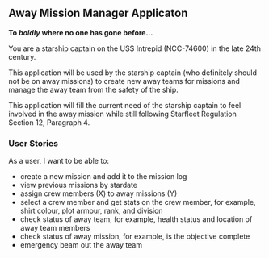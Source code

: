## Away Mission Manager Applicaton

**To *boldly* where no one has gone before...**

You are a starship captain on the USS Intrepid (NCC-74600) in the late 24th century.

This application will be used by the starship captain (who definitely should not be on away missions) to create new away teams for missions and manage the away team from the safety of the ship.

This application will fill the current need of the starship captain to feel involved in the away mission while still following Starfleet Regulation Section 12, Paragraph 4.

### User Stories

As a user, I want to be able to:
- create a new mission and add it to the mission log
- view previous missions by stardate
- assign crew members (X) to away missions (Y)
- select a crew member and get stats on the crew member, for example, shirt colour, plot armour, rank,  and division
- check status of away team, for example, health status and location of away team members
- check status of away mission, for example, is the objective complete
- emergency beam out the away team
